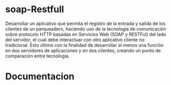 # soap-Restfull
Desarrollar un aplicativo que permita el registro de la entrada y salida de los
clientes de un parqueadero, haciendo uso de la tecnología de comunicación sobre
protocolo HTTP basadas en Servicios Web (SOAP y RESTFul) del lado del
servidor, el cual debe interactuar con otro aplicativo cliente no tradicional. Esto
último con la finalidad de desarrollar al menos una función en dos servidores de
aplicaciones y en dos clientes, creando un punto de comparación entre
tecnología.

# Documentacion 
